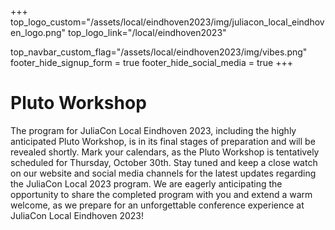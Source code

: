 +++
top_logo_custom="/assets/local/eindhoven2023/img/juliacon_local_eindhoven_logo.png"
top_logo_link="/local/eindhoven2023"

top_navbar_custom_flag="/assets/local/eindhoven2023/img/vibes.png"
footer_hide_signup_form = true
footer_hide_social_media = true
+++

# Pluto Workshop

The program for JuliaCon Local Eindhoven 2023, including the highly anticipated Pluto Workshop, is in its final stages of preparation and will be revealed shortly.
Mark your calendars, as the Pluto Workshop is tentatively scheduled for Thursday, October 30th.
Stay tuned and keep a close watch on our website and social media channels for the latest updates regarding the JuliaCon Local 2023 program.
We are eagerly anticipating the opportunity to share the completed program with you and extend a warm welcome, 
as we prepare for an unforgettable conference experience at JuliaCon Local Eindhoven 2023!